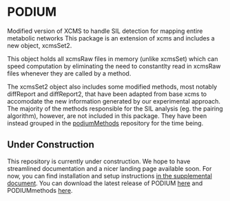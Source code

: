 # PODIUM
Modified version of XCMS to handle SIL detection for mapping entire metabolic networks
This package is an extension of xcms and includes a new object, xcmsSet2.

This object holds all xcmsRaw files in memory (unlike xcmsSet) which can speed computation by eliminating
the need to constantlty read in xcmsRaw files whenever they are called by a method.

The xcmsSet2 object also includes some modified methods, most notably diffReport and diffReport2, that have
been adapted from base xcms to accomodate the new information generated by our experimental approach.
The majority of the methods responsible for the SIL analysis (eg. the pairing algorithm), however, are not included in this package.
They have been instead grouped in the [podiumMethods](https://github.com/chapple-lab/podiumMethods) repository for the time being.

## Under Construction
This repository is currently under construction.  We hope to have streamlined documentation and a nicer landing page available soon.  For now, you can find installation and setup instructions [in the supplemental document](https://github.com/chapple-lab/podium/blob/master/buildignore/Supplement_and_Instruction_Manual.pdf).  You can download the latest release of PODIUM [here](https://github.com/chapple-lab/podium/releases/download/initial_pre_release/podium_1.2.0.tar.gz) and PODIUMmethods [here](https://github.com/chapple-lab/podiumMethods/raw/master/buildignore/sources/podiumMethods_1.2.0.tar.gz).
